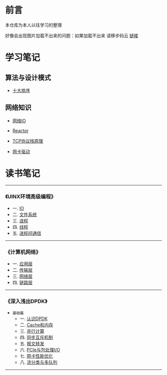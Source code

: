 # 前言 
本仓库为本人以往学习的整理 

好像会出现图片加载不出来的问题：如果加载不出来 请移步码云 [链接](https://gitee.com/shixianguo/glearn)

# 学习笔记

## 算法与设计模式

* [十大排序](学习笔记/算法与设计模式/十大排序/排序.md)

## 网络知识

* [网络IO](学习笔记/网络知识/网络IO.md)   

* [Reactor](学习笔记/网络知识/Reactor.md) 

* [TCP协议栈原理](学习笔记/网络知识/TCP协议原理.md) 

* [网卡驱动](学习笔记/网络知识/网卡驱动.md) 



# 读书笔记



----
### 《UINX环境高级编程》
* 一. [IO](读书笔记/UINX环境高级编程/IO.md) 
* 二. [文件系统](读书笔记/UINX环境高级编程/文件系统.md)  
* 三. [进程](读书笔记/UINX环境高级编程/进程.md)  
* 四. [线程](读书笔记/UINX环境高级编程/线程.md)  
* 五. [进程间通信](读书笔记/UINX环境高级编程/进程通信.md)  
----

### 《计算机网络》

* 一. [应用层](读书笔记/计算机网络-自顶向下方法/应用层.md) 
* 二. [传输层](读书笔记/计算机网络-自顶向下方法/传输层.md)  
* 三. [网络层](读书笔记/计算机网络-自顶向下方法/网络层.md)  
* 四. [链路层](读书笔记/计算机网络-自顶向下方法/链路层.md)  

----
### 《深入浅出DPDK》
* `基础篇`
   * 一. [认识DPDK](读书笔记/深入浅出DPDK/基础篇/认识DPDK.md)
   * 二. [Cache和内存](读书笔记/深入浅出DPDK/基础篇/Cache和内存.md)
   * 三. [并行计算](读书笔记/深入浅出DPDK/基础篇/并行计算.md)
   * 四. [同步互斥机制](读书笔记/深入浅出DPDK/基础篇/同步互斥机制.md)
   * 五. [报文转发](读书笔记/深入浅出DPDK/基础篇/报文转发.md)
   * 六. [PCIe与包处理I/O](读书笔记/深入浅出DPDK/基础篇/PCIe与包处理I/O.md)
   * 七. [网卡性能优化](读书笔记/深入浅出DPDK/基础篇/网卡性能优化.md)
   * 八. [流分类与多队列](读书笔记/深入浅出DPDK/基础篇/流分类与多队列.md)
----

## 








     

     

